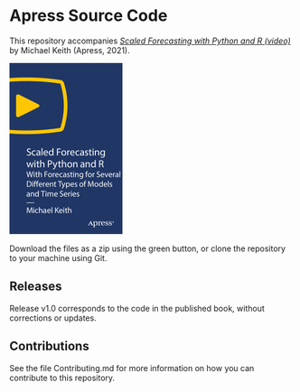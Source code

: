 # Apress Source Code

This repository accompanies [*Scaled Forecasting with Python and R (video)*](https://rd.springer.com/video/10.1007/978-1-4842-6893-3) by Michael Keith (Apress, 2021).

[comment]: #cover
![Cover image](9781484268933.jpg)

Download the files as a zip using the green button, or clone the repository to your machine using Git.

## Releases

Release v1.0 corresponds to the code in the published book, without corrections or updates.

## Contributions

See the file Contributing.md for more information on how you can contribute to this repository.